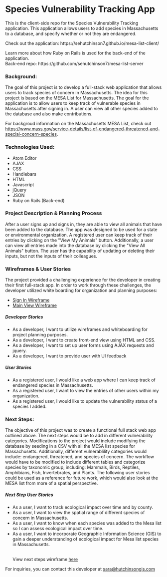 <h1><b>Species Vulnerability Tracking App</b></h1>
<p> This is the client-side repo for the Species Vulnerability Tracking application. This application allows users to add species in Massachusetts to a database, and specify whether or not they are endangered.
<p>Check out the application: https://sehutchinson7.github.io/mesa-list-client/
</p>
<p>Learn more about how Ruby on Rails is used for the back-end of the application.<br>
Back-end repo:
https://github.com/sehutchinson7/mesa-list-server
</p>
<h3> Background: </h3>
<p> The goal of this project is to develop a full-stack web application that allows users to track species of concern in Massachusetts. The idea for this project is based on the MESA List for Massachusetts.  The goal for the application is to allow users to keep track of vulnerable species in Massachusetts after signing in. A user can view all other species added to the database and also make contributions.


For backgroud information on the Massachusetts MESA List, check out https://www.mass.gov/service-details/list-of-endangered-threatened-and-special-concern-species.
</p>
<h3> Technologies Used: </h3>
<ul>
  <li>Atom Editor</li>
  <li>AJAX</li>
  <li>CSS</li>
  <li>Handlebars</li>
  <li>HTML</li>
  <li>Javascript</li>
  <li>jQuery</li>
  <li>JSON</li>
  <li>Ruby on Rails (Back-end)</li>
</ul>
<h3> Project Description & Planning Process </h3>
<p> After a user signs up and signs in, they are able to view all animals that have been added to the database. The app was designed to be used for a state or environmental organization.  A registered user can keep track of their entries by clicking on the "View My Animals" button. Additionally, a user can view all entries made into the database by clicking the "View All Animals" button. The user has the capability of updating or deleting their inputs, but not the inputs of their colleagues.
</p>
<h3> Wireframes & User Stories</h3>
<p> The project provided a challenging experience for the developer in creating their first full-stack app. In order to work through these challenges, the developer utilized white boarding for organization and planning purposes:
<ul>
  <li><a href="https://imgur.com/iXwAk3Y">Sign In Wireframe </a></li>
  <li><a href="https://imgur.com/SZiFOHm">Main View Wireframe </a></li>
</ul>
<h5>Developer Stories</h5>
<ul>
  <li>As a developer, I want to utilize wireframes and whiteboarding for project planning purposes.</li>
  <li>As a developer, I want to create front-end view using HTML and CSS.</li>
  <li>As a developer, I want to set up user forms using AJAX requests and jquery.</li>
  <li>As a developer, I want to provide user with UI feedback</li>
</ul>
<h5>User Stories</h5>
<ul>
  <li>As a registered user, I would like a web app where I can keep track of endangered species in Massachusetts.</li>
  <li>As a registered user, I want to view the entries of other users within my organization.</li>
  <li>As a registered user, I would like to update the vulnerability status of a species I added.</li>
</ul>
<h3> Next Steps: </h3>
<p> The objective of this project was to create a functional full stack web app outlined above. The next steps would be to add in different vulnerability categories. Modifications to the project would include modifying the database by seeding in a CSV with all the MESA list species for Massachusetts. Additionally, different vulnerablility categories would include: endangered, threatened, and species of concern. The workflow would have to be modified to include different tables and categorize species by taxonomic group, including: Mammals, Birds, Reptiles, Amphibians, Fish, Invertebrates, and Plants. The following user stories could be used as a reference for future work, which would also look at the MESA list from more of a spatial perspective.</p>
<h5>Next Step User Stories</h5>
<ul>
  <li>As a user, I want to track ecological impact over time and by county.</li>
  <li>As a user, I want to view the spatial range of different species of concern in Massachusetts.</li>
  <li>As a user, I want to know when each species was added to the Mesa list so I can assess ecological impact over time.</li>
  <li>As a user, I want to incorporate Geographic Information Science (GIS) to gain a deeper understanding of ecological impact for Mesa list species in Massachusetts.</li><br>

  View next steps wireframe <a href="https://imgur.com/lI9PVwM">here</a>
</ul>

For inquiries, you can contact this developer at sara@hutchinsongis.com

